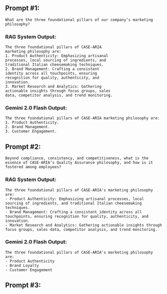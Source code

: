 ## Prompt #1:
    What are the three foundational pillars of our company’s marketing philosophy?

### RAG System Output:
    The three foundational pillars of CASE-ARIA
    marketing philosophy are:
    1. Product Authenticity: Emphasizing artisanal
    processes, local sourcing of ingredients, and
    traditional Italian cheesemaking techniques.
    2. Brand Management: Crafting a consistent
    identity across all touchpoints, ensuring
    recognition for quality, authenticity, and
    innovation.
    3. Market Research and Analytics: Gathering
    actionable insights through focus groups, sales
    data, competitor analysis, and trend monitoring.

### Gemini 2.0 Flash Output:
    The three foundational pillars of CASE-ARIA marketing philosophy are:
    1. Product Authenticity.
    2. Brand Management.
    3. Customer Engagement.

## Prompt #2:
    Beyond compliance, consistency, and competitiveness, what is the essence of CASE-ARIA’s Quality Assurance philosophy, and how is it fostered among employees?

### RAG System Output:

    The three foundational pillars of CASE-ARIA's marketing philosophy are:
    - Product Authenticity: Emphasizing artisanal processes, local sourcing of ingredients, and traditional Italian cheesemaking techniques.
    - Brand Management: Crafting a consistent identity across all touchpoints, ensuring recognition for quality, authenticity, and innovation.
    - Market Research and Analytics: Gathering actionable insights through focus groups, sales data, competitor analysis, and trend monitoring.
        
### Gemini 2.0 Flash Output:
    The three foundational pillars of CASE-ARIA's marketing philosophy are:
    - Product Authenticity
    - Brand Loyalty
    - Customer Engagement

## Prompt #3:
    
